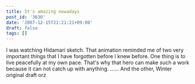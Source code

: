 ```yaml
---
title: It's amazing nowadays
post_id: '3630'
date: '2007-12-15T21:21:21+09:00'
draft: false
tags: []
---
```


I was watching Hidamari sketch. That animation reminded me of two very important things that I have forgotten before I knew before. One thing is to live peacefully at my own pace. That's why that hero can make such a work because it can not catch up with anything. ...... And the other, Winter original draft orz
